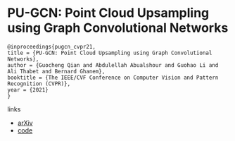 # PU-GCN: Point Cloud Upsampling using Graph Convolutional Networks

```
@inproceedings{pugcn_cvpr21,
title = {PU-GCN: Point Cloud Upsampling using Graph Convolutional Networks},
author = {Guocheng Qian and Abdulellah Abualshour and Guohao Li and Ali Thabet and Bernard Ghanem},
booktitle = {The IEEE/CVF Conference on Computer Vision and Pattern Recognition (CVPR)},
year = {2021}
}
```

links
- [arXiv](https://arxiv.org/abs/1912.03264)
- [code](https://github.com/guochengqian/PU-GCN)
